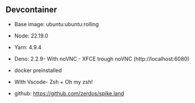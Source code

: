 ## Devcontainer

- Base image: ubuntu:ubuntu:rolling
- Node: 22.19.0
- Yarn: 4.9.4
- Deno: 2.2.9- With noVNC - XFCE trough noVNC (http://localhost:6080)
- docker preinstalled
- With Vscode- Zsh + Oh my zsh!

- github: https://github.com/zerdos/spike.land
